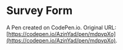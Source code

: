 # Survey Form

A Pen created on CodePen.io. Original URL: [https://codepen.io/AzinYad/pen/mdpvpXo](https://codepen.io/AzinYad/pen/mdpvpXo).

